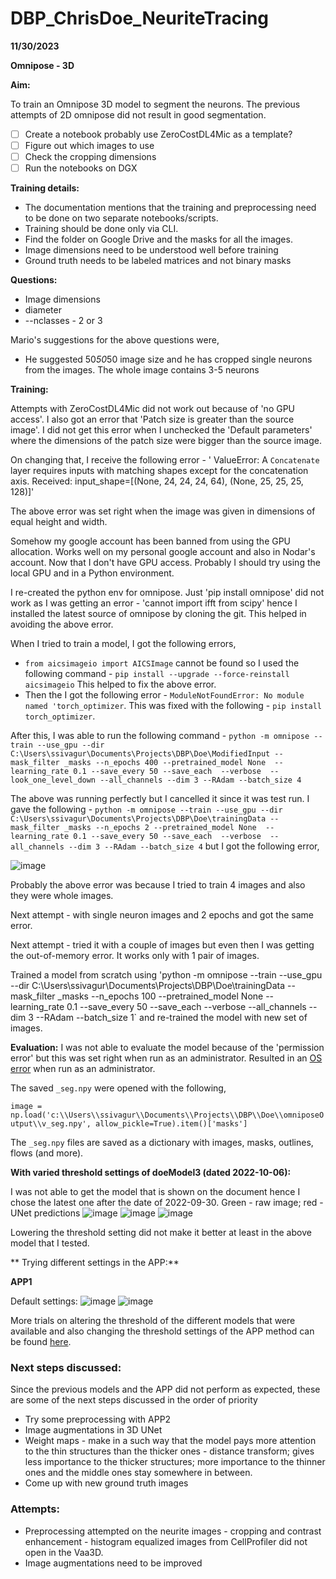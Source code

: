 # DBP_ChrisDoe_NeuriteTracing

**11/30/2023**

**Omnipose - 3D**

**Aim:**

To train an Omnipose 3D model to segment the neurons. The previous attempts of 2D omnipose did not result in good segmentation.  

- [ ] Create a notebook probably use ZeroCostDL4Mic as a template?
- [ ] Figure out which images to use 
- [ ] Check the cropping dimensions
- [ ] Run the notebooks on DGX 

**Training details:**

* The documentation mentions that the training and preprocessing need to be done on two separate notebooks/scripts.
* Training should be done only via CLI.
* Find the folder on Google Drive and the masks for all the images. 
* Image dimensions need to be understood well before training 
* Ground truth needs to be labeled matrices and not binary masks 

**Questions:**

* Image dimensions
* diameter
* --nclasses - 2 or 3 

Mario's suggestions for the above questions were,
* He suggested 50*50*50 image size and he has cropped single neurons from the images. The whole image contains 3-5 neurons 

**Training:** 

Attempts with ZeroCostDL4Mic did not work out because of 'no GPU access'. I also got an error that 'Patch size is greater than the source image'. I did not get this error when I unchecked the 'Default parameters' where the dimensions of the patch size were bigger than the source image. 

On changing that, I receive the following error - ' ValueError: A `Concatenate` layer requires inputs with matching shapes except for the concatenation axis. Received: input_shape=[(None, 24, 24, 24, 64), (None, 25, 25, 25, 128)]' 

The above error was set right when the image was given in dimensions of equal height and width. 


Somehow my google account has been banned from using the GPU allocation. Works well on my personal google account and also in Nodar's account. 
Now that I don't have GPU access. Probably I should try using the local GPU and in a Python environment. 

I re-created the python env for omnipose.  Just 'pip install omnipose' did not work as I was getting an error - 'cannot import ifft from scipy' hence I installed the latest source of omnipose by cloning the git. This helped in avoiding the above error. 

When I tried to train a model, I got the following errors, 

* `from aicsimageio import AICSImage` cannot be found so I used the following command - `pip install --upgrade --force-reinstall aicsimageio` This helped to fix the above error. 
* Then the I got the following error - `ModuleNotFoundError: No module named 'torch_optimizer`. This was fixed with the following - `pip install torch_optimizer`. 

After this, I was able to run the following command - `python -m omnipose --train --use_gpu --dir C:\Users\ssivagur\Documents\Projects\DBP\Doe\ModifiedInput --mask_filter _masks --n_epochs 400 --pretrained_model None  --learning_rate 0.1 --save_every 50 --save_each  --verbose  --look_one_level_down --all_channels --dim 3 --RAdam --batch_size 4 `

The above was running perfectly but I cancelled it since it was test run. I gave the following - `python -m omnipose --train --use_gpu --dir C:\Users\ssivagur\Documents\Projects\DBP\Doe\trainingData --mask_filter _masks --n_epochs 2 --pretrained_model None  --learning_rate 0.1 --save_every 50 --save_each  --verbose  --all_channels --dim 3 --RAdam --batch_size 4` but I got the following error, 

![image](https://github.com/broadinstitute/ssivagur/assets/64338533/2a06869d-b383-4c2e-9496-f48f47d27bc0)

Probably the above error was because I tried to train 4 images and also they were whole images. 

Next attempt - with single neuron images and 2 epochs and got the same error. 

Next attempt - tried it with a couple of images but even then I was getting the out-of-memory error. It works only with 1 pair of images. 

Trained a model from scratch using 'python -m omnipose --train --use_gpu --dir C:\Users\ssivagur\Documents\Projects\DBP\Doe\trainingData --mask_filter _masks --n_epochs 100 --pretrained_model None  --learning_rate 0.1 --save_every 50 --save_each  --verbose  --all_channels --dim 3 --RAdam --batch_size 1` and re-trained the model with new set of images. 

**Evaluation:**
I was not able to evaluate the model because of the 'permission error' but this was set right when run as an administrator. Resulted in an  [OS error](https://github.com/kevinjohncutler/omnipose/issues/82) when run as an administrator. 

The saved `_seg.npy` were opened with the following, 

`image = np.load('c:\\Users\\ssivagur\\Documents\\Projects\\DBP\\Doe\\omniposeOutput\\v_seg.npy', allow_pickle=True).item()['masks']`

The `_seg.npy` files are saved as a dictionary with images, masks, outlines, flows (and more). 

**With varied threshold settings of doeModel3 (dated 2022-10-06):**

I was not able to get the model that is shown on the document hence I chose the latest one after the date of 2022-09-30. 
Green - raw image; red - UNet predictions
![image](https://github.com/broadinstitute/ssivagur/assets/64338533/5986282d-1a2d-4c6f-8ab3-06277cc426cb)
![image](https://github.com/broadinstitute/ssivagur/assets/64338533/778dcdd6-57e8-499f-9d2e-08f03742e7f0)
![image](https://github.com/broadinstitute/ssivagur/assets/64338533/a921768e-0e49-404e-a8b6-c06d2c46b24c)

Lowering the threshold setting did not make it better at least in the above model that I tested. 

** Trying different settings in the APP:**

**APP1**

Default settings:
![image](https://github.com/broadinstitute/ssivagur/assets/64338533/8c460537-d83e-4590-9306-8a8877bae41a)
![image](https://github.com/broadinstitute/ssivagur/assets/64338533/19a74c69-f162-4774-99fc-a96a20772e5c)


More trials on altering the threshold of the different models that were available and also changing the threshold settings of the APP method can be found [here](https://docs.google.com/document/d/1qXLjTghT5RDeixhsCw1ibhmiC1gLLy8_Cs0kE93WZPc/edit). 

### **Next steps discussed:**
Since the previous models and the APP did not perform as expected, these are some of the next steps discussed in the order of priority 
* Try some preprocessing with APP2
* Image augmentations in 3D UNet 
* Weight maps - make in a such way that the model pays more attention to the thin structures than the thicker ones - distance transform; gives less importance to the thicker structures; more importance to the thinner ones and the middle ones stay somewhere in between. 
* Come up with new ground truth images 

### **Attempts:** 

* Preprocessing attempted on the neurite images - cropping and contrast enhancement - histogram equalized images from CellProfiler did not open in the Vaa3D. 
* Image augmentations need to be improved 
